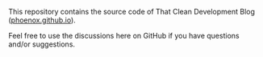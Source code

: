 This repository contains the source code of That Clean Development Blog ([phoenox.github.io](http://phoenox.github.io)).

Feel free to use the discussions here on GitHub if you have questions and/or suggestions.
